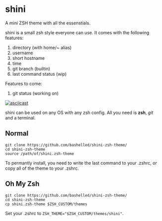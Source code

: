# shini
A mini ZSH theme with all the essenstials.

shini is a small zsh style everyone can use. It comes with the following features:

1. directory (with home/~ alias)
2. username
3. short hostname
4. time
5. git branch (builtin)
6. last command status (wip)

Features to come:

1. git status (working on) 

[![asciicast](https://asciinema.org/a/387244.svg)](https://asciinema.org/a/387244)

shini can be used on any OS with any zsh config. All you need is **zsh**, *git* and a terminal.

## Normal
```
git clone https://github.com/bashelled/shini-zsh-theme/
cd shini-zsh-theme
source /path/of/shini.zsh-theme
```

To permantly install, you need to write the last command to your .zshrc, or copy all of the theme to your .zshrc.

## Oh My Zsh
```
git clone https://github.com/bashelled/shini-zsh-theme/
cd shini-zsh-theme
cp shini.zsh-theme $ZSH_CUSTOM/themes
```

Set your .zshrc to ```ZSH_THEME="$ZSH_CUSTOM/themes/shini"```.
